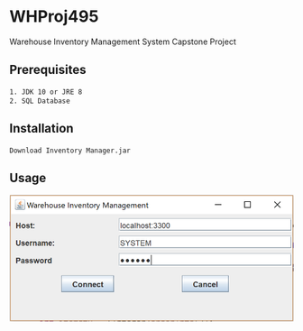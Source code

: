 # WHProj495
Warehouse Inventory Management System Capstone Project

## Prerequisites
```
1. JDK 10 or JRE 8
2. SQL Database

```
## Installation
```
Download Inventory Manager.jar
```
## Usage

![alt text](images//login.png)
